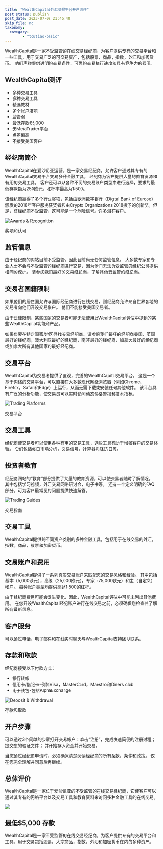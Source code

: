 ```yaml
---
title: "WealthCapital外汇交易平台开户测评"
post_status: publish
post_date: 2023-07-02 21:45:40
skip_file: no
taxonomy:
  category:
        - "toutiao-basic"
---
```


WealthCapital是一家不受监管的在线交易经纪商，为客户提供专有的交易平台和一些工具，用于交易广泛的可交易资产，包括股票，商品，指数，外汇和加密货币。 他们声称提供透明的交易条件，可靠的交易执行速度和具有竞争力的费用。

## WealthCapital测评

- 多种交易工具
- 多种交易工具
- 精选教材
- 多个帐户选项
- 监管弱
- 最低存款€5,000
- 无MetaTrader平台
- 点差偏高
- 不接受美国客户

## 经纪商简介

WealthCapital在爱沙尼亚运营，是一家交易经纪商，允许客户通过其专有的WealthCapital交易平台交易多种金融工具。 经纪商为客户提供大量的教育资源和有用的交易工具。 客户还可以从各种不同的交易账户类型中进行选择，要求的最低存款额为250欧元，杠杆率最高为1:500。

该经纪商赢得了多个行业奖项，包括由欧洲数字银行（Digital Bank of Europe）颁发的2018年客户服务获奖者和由Crypto Organizations 2018授予的创新奖。但是，该经纪商不受监管，这可能是一个危险信号。许多潜在客户。

![Awards & Recognition](https://cdn.fendou.la/funstoutiao/2020/11/WealthCapital-Review-Awards-And-Recognition.jpg "Awards & Recognition")

奖项和认可

## 监管信息

由于经纪商的网站目前不受监管，因此目前尚无任何监管信息。 大多数专家和专业人士不会与不受监管的经纪商进行交易，因为他们无法为受监管的经纪公司提供相同的保护。 请参阅我们最好的交易经纪商，了解其他受监管的经纪商。

## 交易者国籍限制

如果他们的居住国允许与国际经纪商进行在线交易，则经纪商允许来自世界各地的交易者向他们开设交易帐户。 他们不能接受美国交易者。

由于法律限制，某些国家的交易者可能无法使用此WealthCapital评估中提到的某些WealthCapital功能和产品。

如果您要在特定国家/地区寻找交易经纪商，请参阅我们最好的经纪商美国，英国最好的经纪商，澳大利亚最好的经纪商，南非最好的经纪商，加拿大最好的经纪商或加拿大所有其他国家的最好经纪商。

## 交易平台

WealthCapital为交易者提供了直观，完善的WealthCapital交易平台。 这是一个基于网络的交易平台，可以直接在大多数现代网络浏览器（例如Chrome，Firefox，Safari和Edge）上运行，从而无需下载或安装任何其他软件。 该平台具有广泛的分析功能，使交易员可以实时访问动态价格警报和技术指标。

![Trading Platforms](https://cdn.fendou.la/funstoutiao/2020/11/WealthCapital-Review-Trading-Platform-.jpg "Trading Platforms")

交易平台

## 交易工具

经纪商使交易者可以使用各种有用的交易工具，这些工具有助于增强客户的交易体验。 它们包括每日市场分析，交易信号，计算器和经济日历。

## 投资者教育

经纪商网站的“教育”部分提供了大量的教育资源，可以使交易者随时了解情况。 其中包括学习视频，外汇交易网络研讨会，电子书等。 还有一个定义明确的FAQ部分，可为客户最常见的问题提供快速解答。

![Trading Guides](https://cdn.fendou.la/funstoutiao/2020/11/WealthCapital-Review-EBooks-1024x684.jpg "Trading Guides")

交易指南

## 交易工具

WealthCapital提供跨不同资产类别的多种金融工具，包括用于在线交易的外汇，指数，商品，股票和加密货币。

## 交易账户和费用

WealthCapital提供了一系列真实交易账户来匹配您的交易风格和经验。 其中包括基本（5,000欧元），高级（25,000欧元），专家（75,000欧元）和主（自定义）帐户。 每种账户类型均提供高达1:500的杠杆。

由于经纪商费用可能会发生变化，因此，WealthCapital评估中可能未列出其他费用。 在您开设WealthCapital经纪账户进行在线交易之前，必须确保您检查并了解所有最新信息。

## 客户服务

可以通过电话，电子邮件和在线实时聊天与WealthCapital支持团队联系。

## 存款和取款

经纪商接受以下付款方式：

- 银行转帐
- 信用卡/借记卡-例如Visa，MasterCard，Maestro和Diners club
- 电子钱包-包括AlphaExchange

![Deposit & Withdrawal](https://cdn.fendou.la/funstoutiao/2020/11/WealthCapital-Review-Deposit-And-Withdrawal--1024x103.jpg "Deposit & Withdrawal")

存款和取款

## 开户步骤

可以通过3个简单的步骤打开交易帐户：单击“注册”，完成快速简便的注册过程； 提交您的验证文件； 并开始存入资金并开始交易。

当您通过经纪商申请时，必须确保清楚阅读经纪商的所有条款，条件和政策。 仅在您完全理解并同意后再继续。

## 总体评价

WealthCapital是一家位于爱沙尼亚的不受监管的在线交易经纪商，它使客户可以通过其专有的网络平台以及交易工具和教育资料来访问多种金融工具的在线交易。

![](https://cdn.fendou.la/funstoutiao/2020/11/WealthCapital-Logo.png)

## 最低$5,000 存款

WealthCapital是一家不受监管的在线交易经纪商，为客户提供专有的交易平台和工具，用于交易包括股票，大宗商品，指数，外汇和加密货币在内的多种资产。
